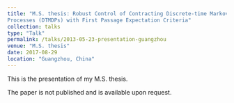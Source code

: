 ```yaml
---
title: "M.S. thesis: Robust Control of Contracting Discrete-time Markov Decision
Processes (DTMDPs) with First Passage Expectation Criteria"
collection: talks
type: "Talk"
permalink: /talks/2013-05-23-presentation-guangzhou
venue: "M.S. thesis"
date: 2017-08-29
location: "Guangzhou, China"
---
```


This is the presentation of my M.S. thesis.

The paper is not published and is available upon request.



